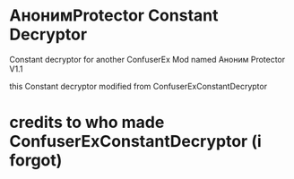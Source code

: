 # АнонимProtector Constant Decryptor
Constant decryptor for another ConfuserEx Mod named Аноним Protector V1.1

this Constant decryptor modified from ConfuserExConstantDecryptor

# credits to who made ConfuserExConstantDecryptor (i forgot) 
